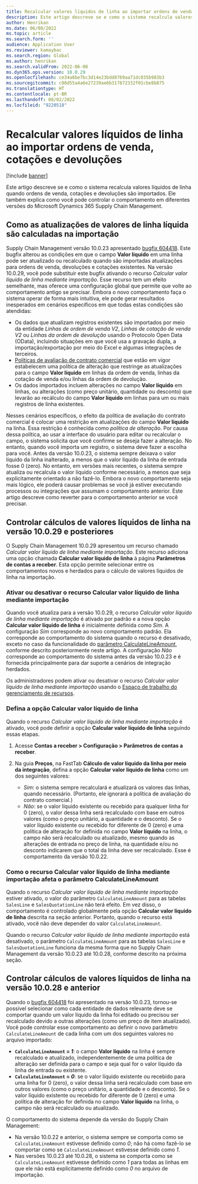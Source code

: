 ```yaml
---
title: Recalcular valores líquidos de linha ao importar ordens de venda, cotações e devoluções
description: Este artigo descreve se e como o sistema recalcula valores líquidos de linha quando ordens de venda, cotações e devoluções são importados. Ele também explica como você pode controlar o comportamento em diferentes versões do Microsoft Dynamics 365 Supply Chain Management.
author: Henrikan
ms.date: 06/08/2022
ms.topic: article
ms.search.form: ''
audience: Application User
ms.reviewer: kamaybac
ms.search.region: Global
ms.author: henrikan
ms.search.validFrom: 2022-06-08
ms.dyn365.ops.version: 10.0.29
ms.openlocfilehash: ce34a6be7bc3d14e23bdd8769aa71dc035b983b3
ms.sourcegitcommit: c98d55a4a6e27239ae6b317872332f01cbe8b875
ms.translationtype: HT
ms.contentlocale: pt-BR
ms.lasthandoff: 08/02/2022
ms.locfileid: "9220518"
---
```

# <a name="recalculate-line-net-amounts-when-importing-sales-orders-quotations-and-returns"></a>Recalcular valores líquidos de linha ao importar ordens de venda, cotações e devoluções

[!include [banner](../includes/banner.md)]

Este artigo descreve se e como o sistema recalcula valores líquidos de linha quando ordens de venda, cotações e devoluções são importados. Ele também explica como você pode controlar o comportamento em diferentes versões do Microsoft Dynamics 365 Supply Chain Management.

## <a name="how-updates-to-net-line-amounts-are-calculated-on-import"></a>Como as atualizações de valores de linha líquida são calculadas na importação

Supply Chain Management versão 10.0.23 apresentado [bugfix 604418](https://fix.lcs.dynamics.com/issue/results/?q=604418). Este bugfix alterou as condições em que o campo **Valor líquido** em uma linha pode ser atualizado ou recalculado quando são importadas atualizações para ordens de venda, devoluções e cotações existentes. Na versão 10.0.29, você pode substituir este bugfix ativando o recurso *Calcular valor líquido de linha mediante importação*. Esse recurso tem um efeito semelhante, mas oferece uma configuração global que permite que volte ao comportamento antigo se precisar. Embora o novo comportamento faça o sistema operar de forma mais intuitiva, ele pode gerar resultados inesperados em cenários específicos em que todas estas condições são atendidas:

- Os dados que atualizam registros existentes são importados por meio da entidade *Linhas de ordem de venda V2*, *Linhas de cotação de venda V2* ou *Linhas da ordem de devolução* usando o Protocolo Open Data (OData), incluindo situações em que você usa a gravação dupla, a importação/exportação por meio do Excel e algumas integrações de terceiros.
- [Políticas de avaliação de contrato comercial](/dynamicsax-2012/appuser-itpro/trade-agreement-evaluation-policies-white-paper) que estão em vigor estabelecem uma política de alteração que restringe as atualizações para o campo **Valor líquido** em linhas da ordem de venda, linhas da cotação de venda e/ou linhas da ordem de devolução.
- Os dados importados incluem alterações no campo **Valor líquido** em linhas, ou alterações (como preço unitário, quantidade ou desconto) que levarão ao recálculo do campo **Valor líquido** em linhas para um ou mais registros de linha existentes.

Nesses cenários específicos, o efeito da política de avaliação do contrato comercial é colocar uma restrição em atualizações do campo **Valor líquido** na linha. Essa restrição é conhecida como *política de alteração*. Por causa dessa política, ao usar a interface do usuário para editar ou recalcular o campo, o sistema solicita que você confirme se deseja fazer a alteração. No entanto, quando você importa um registro, o sistema deve fazer a escolha para você. Antes da versão 10.0.23, o sistema sempre deixava o valor líquido da linha inalterado, a menos que o valor líquido da linha de entrada fosse 0 (zero). No entanto, em versões mais recentes, o sistema sempre atualiza ou recalcula o valor líquido conforme necessário, a menos que seja explicitamente orientado a não fazê-lo. Embora o novo comportamento seja mais lógico, ele poderá causar problemas se você já estiver executando processos ou integrações que assumam o comportamento anterior. Este artigo descreve como reverter para o comportamento anterior se você precisar.

## <a name="control-calculations-of-line-net-amounts-in-versions-10029-and-later"></a>Controlar cálculos de valores líquidos de linha na versão 10.0.29 e posteriores

O Supply Chain Management 10.0.29 apresentou um recurso chamado *Calcular valor líquido de linha mediante importação*. Este recurso adiciona uma opção chamada **Calcular valor líquido de linha** à página **Parâmetros de contas a receber**. Esta opção permite selecionar entre os comportamentos novos e herdados para o cálculo de valores líquidos de linha na importação.

### <a name="turn-the-calculate-line-net-amount-on-import-feature-on-or-off"></a>Ativar ou desativar o recurso Calcular valor líquido de linha mediante importação

Quando você atualiza para a versão 10.0.29, o recurso *Calcular valor líquido de linha mediante importação* é ativado por padrão e a nova opção **Calcular valor líquido de linha** é inicialmente definida como *Sim*. A configuração *Sim* corresponde ao novo comportamento padrão. Ela corresponde ao comportamento do sistema quando o recurso é desativado, exceto no caso da funcionalidade do [parâmetro CalculateLineAmount](#CalculateLineAmount), conforme descrito posteriormente neste artigo. A configuração *Não* corresponde ao comportamento do sistema antes da versão 10.0.23 e é fornecida principalmente para dar suporte a cenários de integração herdados.

Os administradores podem ativar ou desativar o recurso *Calcular valor líquido de linha mediante importação* usando o [Espaço de trabalho do gerenciamento de recursos](../../fin-ops-core/fin-ops/get-started/feature-management/feature-management-overview.md).

### <a name="set-the-calculate-line-net-amount-option"></a>Defina a opção Calcular valor líquido de linha

Quando o recurso *Calcular valor líquido de linha mediante importação* é ativado, você pode definir a opção **Calcular valor líquido de linha** seguindo essas etapas.

1. Acesse **Contas a receber \> Configuração \> Parâmetros de contas a receber**.
1. Na guia **Preços**, na FastTab **Cálculo de valor líquido da linha por meio da integração**, defina a opção **Calcular valor líquido de linha** como um dos seguintes valores:

    - *Sim*: o sistema sempre recalculará e atualizará os valores das linhas, quando necessário. (Portanto, ele ignorará a política de avaliação do contrato comercial.)
    - *Não*: se o valor líquido existente ou recebido para qualquer linha for 0 (zero), o valor dessa linha será recalculado com base em outros valores (como o preço unitário, a quantidade e o desconto). Se o valor líquido existente ou recebido for diferente de 0 (zero) e uma política de alteração for definida no campo **Valor líquido** na linha, o campo não será recalculado ou atualizado, mesmo quando as alterações de entrada no preço de linha, na quantidade e/ou no desconto indicarem que o total da linha deve ser recalculado. Esse é comportamento da versão 10.0.22.

### <a name="how-the-calculate-line-net-amount-on-import-feature-affects-the-calculatelineamount-parameter"></a><a name="CalculateLineAmount"></a>Como o recurso Calcular valor líquido de linha mediante importação afeta o parâmetro CalculateLineAmount

Quando o recurso *Calcular valor líquido de linha mediante importação* estiver ativado, o valor do parâmetro `CalculateLineAmount` para as tabelas `SalesLine` e `SalesQuotationLine` não terá efeito. Em vez disso, o comportamento é controlado globalmente pela opção **Calcular valor líquido de linha** descrita na seção anterior. Portanto, quando o recurso está ativado, você não deve depender do valor `CalculateLineAmount`.

Quando o recurso *Calcular valor líquido de linha mediante importação* está desativado, o parâmetro `CalculateLineAmount` para as tabelas `SalesLine` e `SalesQuotationLine` funciona da mesma forma que no Supply Chain Management da versão 10.0.23 até 10.0.28, conforme descrito na próxima seção.

## <a name="control-line-net-amount-calculations-in-versions-10028-and-earlier"></a>Controlar cálculos de valores líquidos de linha na versão 10.0.28 e anterior

Quando o [bugfix 604418](https://fix.lcs.dynamics.com/issue/results/?q=604418) foi apresentado na versão 10.0.23, tornou-se possível selecionar como cada entidade de dados relevante deve se comportar quando um valor líquido da linha foi editado ou precisou ser recalculado devido a outras alterações (como um preço de item atualizado). Você pode controlar esse comportamento ao definir o novo parâmetro `CalculateLineAmount` de cada linha com um dos seguintes valores no arquivo importado:

- **`CalculateLineAmount` = *1***: o campo **Valor líquido** na linha é sempre recalculado e atualizado, independentemente de uma política de alteração ser definida para o campo e seja qual for o valor líquido da linha de entrada ou existente.
- **`CalculateLineAmount` = *0***: se o valor líquido existente ou recebido para uma linha for 0 (zero), o valor dessa linha será recalculado com base em outros valores (como o preço unitário, a quantidade e o desconto). Se o valor líquido existente ou recebido for diferente de 0 (zero) e uma política de alteração for definida no campo **Valor líquido** na linha, o campo não será recalculado ou atualizado.  

O comportamento do sistema depende da versão do Supply Chain Management:

- Na versão 10.0.22 e anterior, o sistema sempre se comporta como se `CalculateLineAmount` estivesse definido como *0*; não há como fazê-lo se comportar como se `CalculateLineAmount` estivesse definido como *1*.
- Nas versões 10.0.23 até 10.0.28, o sistema se comporta como se `CalculateLineAmount` estivesse definido como *1* para todas as linhas em que ele não está explicitamente definido como *0* no arquivo de importação.
